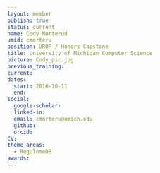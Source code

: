 ```yaml
---
layout: member
publish: true
status: current
name: Cody Morterud
umid: cmorteru
position: UROP / Honors Capstone
title: University of Michigan Computer Science 
picture: Cody_pic.jpg
previous_training:
current:
dates:
  start: 2016-10-11
  end: 
social: 
  google-scholar: 
  linked-in: 
  email: cmorteru@umich.edu
  github:
  orcid:
CV: 
theme_areas:
  - RegulomeDB
awards:
---
```


